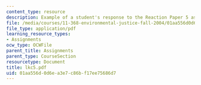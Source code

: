 ```yaml
---
content_type: resource
description: Example of a student's response to the Reaction Paper 5 assignment.
file: /media/courses/11-368-environmental-justice-fall-2004/01aa556d0d6ea3e7c86bf17ee75686d7_lkc5.pdf
file_type: application/pdf
learning_resource_types:
- Assignments
ocw_type: OCWFile
parent_title: Assignments
parent_type: CourseSection
resourcetype: Document
title: lkc5.pdf
uid: 01aa556d-0d6e-a3e7-c86b-f17ee75686d7
---
```

